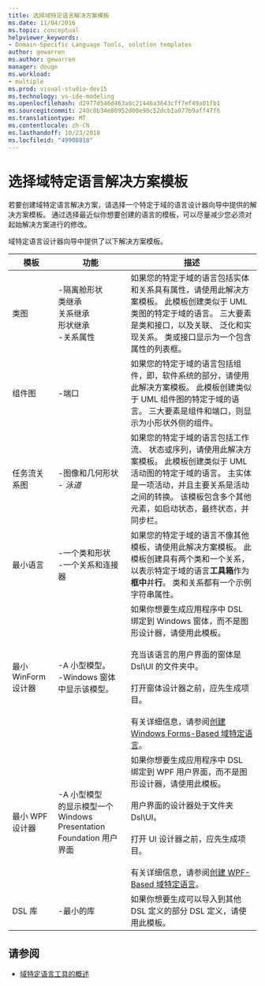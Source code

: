 ```yaml
---
title: 选择域特定语言解决方案模板
ms.date: 11/04/2016
ms.topic: conceptual
helpviewer_keywords:
- Domain-Specific Language Tools, solution templates
author: gewarren
ms.author: gewarren
manager: douge
ms.workload:
- multiple
ms.prod: visual-studio-dev15
ms.technology: vs-ide-modeling
ms.openlocfilehash: d2977d546d463a8c21446a3643cff7ef49a01fb1
ms.sourcegitcommit: 240c8b34e80952d00e90c52dcb1a077b9aff47f6
ms.translationtype: MT
ms.contentlocale: zh-CN
ms.lasthandoff: 10/23/2018
ms.locfileid: "49908818"
---
```

# <a name="choosing-a-domain-specific-language-solution-template"></a>选择域特定语言解决方案模板
若要创建域特定语言解决方案，请选择一个特定于域的语言设计器向导中提供的解决方案模板。 通过选择最近似你想要创建的语言的模板，可以尽量减少您必须对起始解决方案进行的修改。

 域特定语言设计器向导中提供了以下解决方案模板。

|模板|功能|描述|
|-|-|-|
|类图|-隔离舱形状<br />类继承<br />关系继承<br />形状继承<br />-关系属性|如果您的特定于域的语言包括实体和关系具有属性，请使用此解决方案模板。 此模板创建类似于 UML 类图的特定于域的语言。 三大要素是类和接口，以及关联、 泛化和实现关系。 类或接口显示为一个包含属性的列表框。|
|组件图|-端口|如果您的特定于域的语言包括组件，即，软件系统的部分，请使用此解决方案模板。 此模板创建类似于 UML 组件图的特定于域的语言。 三大要素是组件和端口，则显示为小形状外侧的组件。|
|任务流关系图|-图像和几何形状<br />-   *泳道*|如果您的特定于域的语言包括工作流、 状态或序列，请使用此解决方案模板。 此模板创建类似于 UML 活动图的特定于域的语言。 主实体是一项活动，并且主要关系是活动之间的转换。 该模板包含多个其他元素，如启动状态，最终状态，并同步栏。|
|最小语言|-一个类和形状<br />-一个关系和连接器|如果您的特定于域的语言不像其他模板，请使用此解决方案模板。 此模板创建具有两个类和一个关系，以表示特定于域的语言**工具箱**作为**框中**并**行**。 类和关系都有一个示例字符串属性。|
|最小 WinForm 设计器|-A 小型模型。<br />-Windows 窗体中显示该模型。|如果你想要生成应用程序中 DSL 绑定到 Windows 窗体，而不是图形设计器，请使用此模板。<br /><br /> 充当该语言的用户界面的窗体是 Dsl\UI 的文件夹中。<br /><br /> 打开窗体设计器之前，应先生成项目。<br /><br /> 有关详细信息，请参阅[创建 Windows Forms-Based 域特定语言](../modeling/creating-a-windows-forms-based-domain-specific-language.md)。|
|最小 WPF 设计器|-A 小型模型<br />的显示模型一个 Windows Presentation Foundation 用户界面|如果你想要生成应用程序中 DSL 绑定到 WPF 用户界面，而不是图形设计器，请使用此模板。<br /><br /> 用户界面的设计器处于文件夹 Dsl\UI。<br /><br /> 打开 UI 设计器之前，应先生成项目。<br /><br /> 有关详细信息，请参阅[创建 WPF-Based 域特定语言](../modeling/creating-a-wpf-based-domain-specific-language.md)。|
|DSL 库|-最小的库|如果你想要生成可以导入到其他 DSL 定义的部分 DSL 定义，请使用此模板。|

## <a name="see-also"></a>请参阅

- [域特定语言工具的概述](../modeling/overview-of-domain-specific-language-tools.md)
